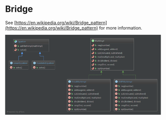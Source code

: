 Bridge
========================================

See [https://en.wikipedia.org/wiki/Bridge_pattern](https://en.wikipedia.org/wiki/Bridge_pattern) for more information.

![Bridge UML](doc/Bridge.png)